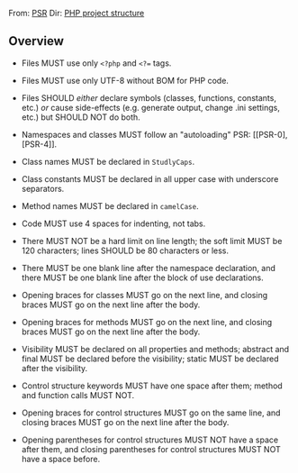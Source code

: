 From: [PSR](http://www.php-fig.org/psr/psr-2/)
Dir: [PHP project structure](http://code.tutsplus.com/tutorials/organize-your-next-php-project-the-right-way--net-5873)

Overview
---------

- Files MUST use only `<?php` and `<?=` tags.

- Files MUST use only UTF-8 without BOM for PHP code.

- Files SHOULD *either* declare symbols (classes, functions, constants, etc.)
  *or* cause side-effects (e.g. generate output, change .ini settings, etc.)
  but SHOULD NOT do both.

- Namespaces and classes MUST follow an "autoloading" PSR: [[PSR-0], [PSR-4]].

- Class names MUST be declared in `StudlyCaps`.

- Class constants MUST be declared in all upper case with underscore separators.

- Method names MUST be declared in `camelCase`.

- Code MUST use 4 spaces for indenting, not tabs.

- There MUST NOT be a hard limit on line length; the soft limit MUST be 120 characters; lines SHOULD be 80 characters or less.

- There MUST be one blank line after the namespace declaration, and there MUST be one blank line after the block of use declarations.

- Opening braces for classes MUST go on the next line, and closing braces MUST go on the next line after the body.

- Opening braces for methods MUST go on the next line, and closing braces MUST go on the next line after the body.

- Visibility MUST be declared on all properties and methods; abstract and final MUST be declared before the visibility; static MUST be declared after the visibility.

- Control structure keywords MUST have one space after them; method and function calls MUST NOT.

- Opening braces for control structures MUST go on the same line, and closing braces MUST go on the next line after the body.

- Opening parentheses for control structures MUST NOT have a space after them, and closing parentheses for control structures MUST NOT have a space before.
